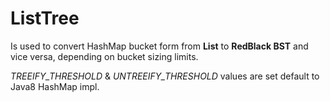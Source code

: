 # ListTree

Is used to convert HashMap bucket form from 
**List** to **RedBlack BST** and vice versa, depending on bucket sizing limits.

*TREEIFY_THRESHOLD* & *UNTREEIFY_THRESHOLD*
values are set default to Java8 HashMap impl.